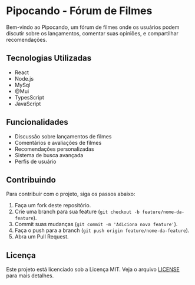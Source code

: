 # Pipocando - Fórum de Filmes

Bem-vindo ao Pipocando, um fórum de filmes onde os usuários podem discutir sobre os lançamentos, comentar suas opiniões, e compartilhar recomendações.

## Tecnologias Utilizadas

- React
- Node.js
- MySql 
- @Mui
- TypesScript
- JavaScript

## Funcionalidades

- Discussão sobre lançamentos de filmes
- Comentários e avaliações de filmes
- Recomendações personalizadas
- Sistema de busca avançada
- Perfis de usuário

## Contribuindo

Para contribuir com o projeto, siga os passos abaixo:

1. Faça um fork deste repositório.
2. Crie uma branch para sua feature (`git checkout -b feature/nome-da-feature`).
3. Commit suas mudanças (`git commit -m 'Adiciona nova feature'`).
4. Faça o push para a branch (`git push origin feature/nome-da-feature`).
5. Abra um Pull Request.

## Licença

Este projeto está licenciado sob a Licença MIT. Veja o arquivo [LICENSE](LICENSE) para mais detalhes.



